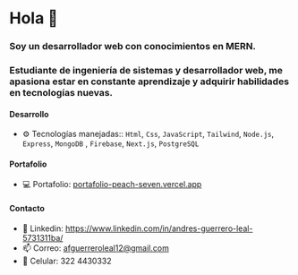 # Hola 👋

### Soy un desarrollador web con conocimientos en MERN.

### Estudiante de ingeniería de sistemas y desarrollador web, me apasiona estar en constante aprendizaje y adquirir habilidades en tecnologías nuevas.

#### Desarrollo

- ⚙️  Tecnologías manejadas:: `Html`, `Css`, `JavaScript`, `Tailwind`, `Node.js`, `Express`, `MongoDB` , `Firebase`, `Next.js`, `PostgreSQL`

#### Portafolio

- 💻 Portafolio: [ portafolio-peach-seven.vercel.app](https://portafolio-peach-seven.vercel.app/)

#### Contacto

- 💬 Linkedin:   https://www.linkedin.com/in/andres-guerrero-leal-5731311ba/
- 📫 Correo:     afguerreroleal12@gmail.com
- 📱 Celular:    322 4430332

